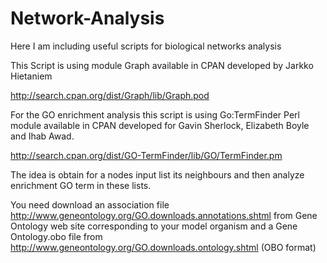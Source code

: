 Network-Analysis
================

Here I am including useful scripts for biological networks analysis

This Script is using module Graph available in CPAN developed by Jarkko Hietaniem

http://search.cpan.org/dist/Graph/lib/Graph.pod
 
For the GO enrichment analysis this script is using Go:TermFinder Perl module available in CPAN developed for Gavin Sherlock, Elizabeth Boyle and Ihab Awad.  

http://search.cpan.org/dist/GO-TermFinder/lib/GO/TermFinder.pm

The idea is obtain for a nodes input list its neighbours and then analyze enrichment GO term in these lists.

You need download an association file http://www.geneontology.org/GO.downloads.annotations.shtml from Gene Ontology web site corresponding to your model organism and a Gene Ontology.obo file from http://www.geneontology.org/GO.downloads.ontology.shtml (OBO format)
